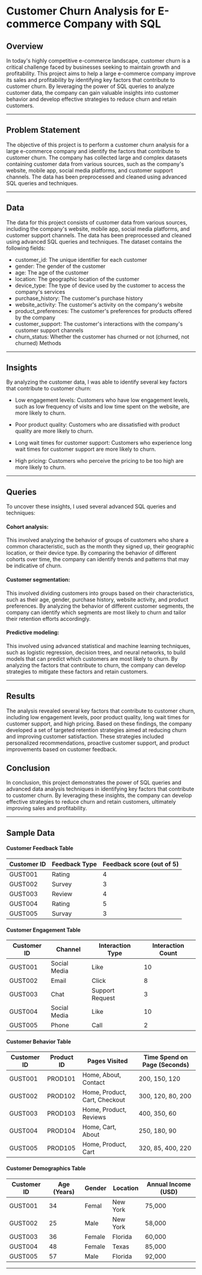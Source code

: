 # Customer Churn Analysis for E-commerce Company with SQL


## Overview

In today's highly competitive e-commerce landscape, customer churn is a critical challenge faced by businesses seeking to maintain growth and profitability. This project aims to help a large e-commerce company improve its sales and profitability by identifying key factors that contribute to customer churn. By leveraging the power of SQL queries to analyze customer data, the company can gain valuable insights into customer behavior and develop effective strategies to reduce churn and retain customers.

------------------------------------------------------------------------------------------------
## Problem Statement

The objective of this project is to perform a customer churn analysis for a large e-commerce company and identify the factors that contribute to customer churn. The company has collected large and complex datasets containing customer data from various sources, such as the company's website, mobile app, social media platforms, and customer support channels. The data has been preprocessed and cleaned using advanced SQL queries and techniques.

---------------------------------------------------------------------------------------------------
## Data

The data for this project consists of customer data from various sources, including the company's website, mobile app, social media platforms, and customer support channels. The data has been preprocessed and cleaned using advanced SQL queries and techniques. The dataset contains the following fields:

- customer_id: The unique identifier for each customer
- gender: The gender of the customer
- age: The age of the customer
- location: The geographic location of the customer
- device_type: The type of device used by the customer to access the company's services
- purchase_history: The customer's purchase history
- website_activity: The customer's activity on the company's website
- product_preferences: The customer's preferences for products offered by the company
- customer_support: The customer's interactions with the company's customer support channels
- churn_status: Whether the customer has churned or not (churned, not churned)
Methods

-------------------------------------------------------------------------------------------------
## Insights

By analyzing the customer data, I was able to identify several key factors that contribute to customer churn:

- Low engagement levels: Customers who have low engagement levels, such as low frequency of visits and low time spent on the website, are more likely to churn.

- Poor product quality: Customers who are dissatisfied with product quality are more likely to churn.

- Long wait times for customer support: Customers who experience long wait times for customer support are more likely to churn.

- High pricing: Customers who perceive the pricing to be too high are more likely to churn.

---------------------------------------------------------------------------------------------------
## Queries

To uncover these insights, I used several advanced SQL queries and techniques:

#### Cohort analysis: 
This involved analyzing the behavior of groups of customers who share a common characteristic, such as the month they signed up, their geographic location, or their device type. By comparing the behavior of different cohorts over time, the company can identify trends and patterns that may be indicative of churn.

#### Customer segmentation:
This involved dividing customers into groups based on their characteristics, such as their age, gender, purchase history, website activity, and product preferences. By analyzing the behavior of different customer segments, the company can identify which segments are most likely to churn and tailor their retention efforts accordingly.

#### Predictive modeling:
This involved using advanced statistical and machine learning techniques, such as logistic regression, decision trees, and neural networks, to build models that can predict which customers are most likely to churn. By analyzing the factors that contribute to churn, the company can develop strategies to mitigate these factors and retain customers.

----------------------------------------------------------------------------------------------------------
## Results

The analysis revealed several key factors that contribute to customer churn, including low engagement levels, poor product quality, long wait times for customer support, and high pricing. Based on these findings, the company developed a set of targeted retention strategies aimed at reducing churn and improving customer satisfaction. These strategies included personalized recommendations, proactive customer support, and product improvements based on customer feedback.

## Conclusion

In conclusion, this project demonstrates the power of SQL queries and advanced data analysis techniques in identifying key factors that contribute to customer churn. By leveraging these insights, the company can develop effective strategies to reduce churn and retain customers, ultimately improving sales and profitability.

---------------------------------------------------------------------------------------------------------
## Sample Data

#### Customer Feedback Table
| Customer ID | Feedback Type | Feedback score (out of 5) |
| --- | --- | --- | 
| GUST001 | Rating |      4 | 
| GUST002 | Survey |      3 | 
| GUST003 | Review |      4 | 
| GUST004 | Rating |      5 | 
| GUST005 | Survay |      3 | 

#### Customer Engagement Table

| Customer ID | Channel | Interaction Type | Interaction Count |
| --- | --- | --- | --- |
| GUST001 | Social Media | Like | 10 |
| GUST002 | Email | Click | 8 |
| GUST003 | Chat | Support Request | 3 |
| GUST004 | Social Media | Like |10 |
| GUST005 | Phone | Call | 2 |

#### Customer Behavior Table

| Customer ID | Product ID | Pages Visited | Time Spend on Page (Seconds) |
| --- | --- | --- | --- |
| GUST001 | PROD101 | Home, About, Contact | 200, 150, 120 |
| GUST002 | PROD102 | Home, Product, Cart, Checkout | 300, 120, 80, 200 |
| GUST003 | PROD103 | Home, Product, Reviews | 400, 350, 60 |
| GUST004 | PROD104 | Home, Cart, About |250, 180, 90 |
| GUST005 | PROD105 | Home, Product, Cart | 320, 85, 400, 220 |

#### Customer Demographics Table

| Customer ID |  Age (Years) | Gender | Location | Annual Income (USD) |
| --- | --- | --- | --- | --- |
| GUST001 | 34 | Femal | New York | 75,000 |
| GUST002 | 25 | Male | New York | 58,000 |
| GUST003 | 36 | Female | Florida | 60,000|
| GUST004 | 48 | Female |Texas | 85,000 |
| GUST005 | 57 | Male | Florida | 92,000 |
--------------------------------------------------------------------------------------------------------------------







